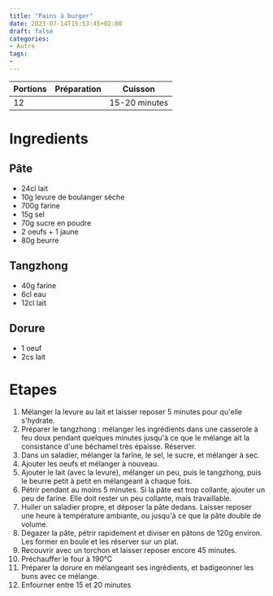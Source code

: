 ```yaml
---
title: "Pains à burger"
date: 2023-07-14T15:53:45+02:00
draft: false
categories:
- Autre
tags:
-
---
```


| Portions | Préparation | Cuisson       |
|----------|-------------|---------------|
| 12       |             | 15-20 minutes |

# Ingredients

## Pâte
- 24cl lait
- 10g levure de boulanger sèche
- 700g farine
- 15g sel
- 70g sucre en poudre
- 2 oeufs + 1 jaune
- 80g beurre

## Tangzhong
- 40g farine
- 6cl eau
- 12cl lait

## Dorure
- 1 oeuf
- 2cs lait

# Etapes

1) Mélanger la levure au lait et laisser reposer 5 minutes pour qu'elle s'hydrate.
2) Préparer le tangzhong : mélanger les ingrédients dans une casserole à feu doux pendant quelques minutes jusqu'à ce que le mélange ait la consistance d'une béchamel très épaisse. Réserver.
3) Dans un saladier, mélanger la farine, le sel, le sucre, et mélanger à sec.
4) Ajouter les oeufs et mélanger à nouveau.
5) Ajouter le lait (avec la levure), mélanger un peu, puis le tangzhong, puis le beurre petit à petit en mélangeant à chaque fois.
6) Pétrir pendant au moins 5 minutes. Si la pâte est trop collante, ajouter un peu de farine. Elle doit rester un peu collante, mais travaillable.
7) Huiler un saladier propre, et déposer la pâte dedans. Laisser reposer une heure à température ambiante, ou jusqu'à ce que la pâte double de volume.
8) Dégazer la pâte, pétrir rapidement et diviser en pâtons de 120g environ. Les former en boule et les réserver sur un plat.
9) Recouvrir avec un torchon et laisser reposer encore 45 minutes.
10) Préchauffer le four à 190°C
11) Préparer la dorure en mélangeant ses ingrédients, et badigeonner les buns avec ce mélange.
12) Enfourner entre 15 et 20 minutes
